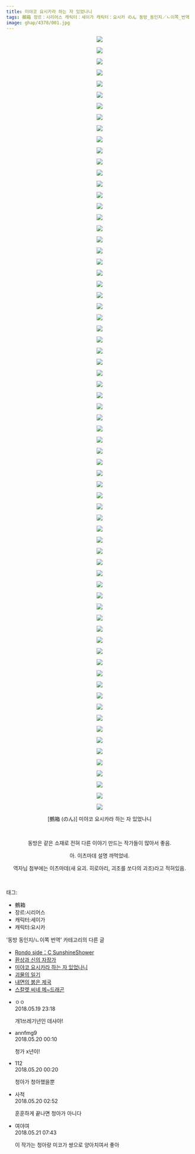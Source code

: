 ```yaml
---
title: 미야코 요시카라 하는 자 있었나니
tags: 鵺箱 장르：시리어스 캐릭터：세이가 캐릭터：요시카 のん 동방_동인지／ㄴ이쪽_번역
image: ghap/4378/001.jpg
---
```

<div class="article">
<p style="text-align: center; clear: none; float: none;"><img src="{{ site.nasurl }}/ghap/4378/001.jpg"/></p>
<p style="text-align: center; clear: none; float: none;"><img src="{{ site.nasurl }}/ghap/4378/002.jpg"/></p>
<p style="text-align: center; clear: none; float: none;"><img src="{{ site.nasurl }}/ghap/4378/003.jpg"/></p>
<p style="text-align: center; clear: none; float: none;"><img src="{{ site.nasurl }}/ghap/4378/004.jpg"/></p>
<p style="text-align: center; clear: none; float: none;"><img src="{{ site.nasurl }}/ghap/4378/005.jpg"/></p>
<p style="text-align: center; clear: none; float: none;"><img src="{{ site.nasurl }}/ghap/4378/006.jpg"/></p>
<p style="text-align: center; clear: none; float: none;"><img src="{{ site.nasurl }}/ghap/4378/007.jpg"/></p>
<p style="text-align: center; clear: none; float: none;"><img src="{{ site.nasurl }}/ghap/4378/008.jpg"/></p>
<p style="text-align: center; clear: none; float: none;"><img src="{{ site.nasurl }}/ghap/4378/009.jpg"/></p>
<p style="text-align: center; clear: none; float: none;"><img src="{{ site.nasurl }}/ghap/4378/010.jpg"/></p>
<p style="text-align: center; clear: none; float: none;"><img src="{{ site.nasurl }}/ghap/4378/011.jpg"/></p>
<p style="text-align: center; clear: none; float: none;"><img src="{{ site.nasurl }}/ghap/4378/012.jpg"/></p>
<p style="text-align: center; clear: none; float: none;"><img src="{{ site.nasurl }}/ghap/4378/013.jpg"/></p>
<p style="text-align: center; clear: none; float: none;"><img src="{{ site.nasurl }}/ghap/4378/014.jpg"/></p>
<p style="text-align: center; clear: none; float: none;"><img src="{{ site.nasurl }}/ghap/4378/015.jpg"/></p>
<p style="text-align: center; clear: none; float: none;"><img src="{{ site.nasurl }}/ghap/4378/016.jpg"/></p>
<p style="text-align: center; clear: none; float: none;"><img src="{{ site.nasurl }}/ghap/4378/017.jpg"/></p>
<p style="text-align: center; clear: none; float: none;"><img src="{{ site.nasurl }}/ghap/4378/018.jpg"/></p>
<p style="text-align: center; clear: none; float: none;"><img src="{{ site.nasurl }}/ghap/4378/019.jpg"/></p>
<p style="text-align: center; clear: none; float: none;"><img src="{{ site.nasurl }}/ghap/4378/020.jpg"/></p>
<p style="text-align: center; clear: none; float: none;"><img src="{{ site.nasurl }}/ghap/4378/021.jpg"/></p>
<p style="text-align: center; clear: none; float: none;"><img src="{{ site.nasurl }}/ghap/4378/022.jpg"/></p>
<p style="text-align: center; clear: none; float: none;"><img src="{{ site.nasurl }}/ghap/4378/023.jpg"/></p>
<p style="text-align: center; clear: none; float: none;"><img src="{{ site.nasurl }}/ghap/4378/024.jpg"/></p>
<p style="text-align: center; clear: none; float: none;"><img src="{{ site.nasurl }}/ghap/4378/025.jpg"/></p>
<p style="text-align: center; clear: none; float: none;"><img src="{{ site.nasurl }}/ghap/4378/026.jpg"/></p>
<p style="text-align: center; clear: none; float: none;"><img src="{{ site.nasurl }}/ghap/4378/027.jpg"/></p>
<p style="text-align: center; clear: none; float: none;"><img src="{{ site.nasurl }}/ghap/4378/028.jpg"/></p>
<p style="text-align: center; clear: none; float: none;"><img src="{{ site.nasurl }}/ghap/4378/029.jpg"/></p>
<p style="text-align: center; clear: none; float: none;"><img src="{{ site.nasurl }}/ghap/4378/030.jpg"/></p>
<p style="text-align: center; clear: none; float: none;"><img src="{{ site.nasurl }}/ghap/4378/031.jpg"/></p>
<p style="text-align: center; clear: none; float: none;"><img src="{{ site.nasurl }}/ghap/4378/032.jpg"/></p>
<p style="text-align: center; clear: none; float: none;"><img src="{{ site.nasurl }}/ghap/4378/033.jpg"/></p>
<p style="text-align: center; clear: none; float: none;"><img src="{{ site.nasurl }}/ghap/4378/034.jpg"/></p>
<p style="text-align: center; clear: none; float: none;"><img src="{{ site.nasurl }}/ghap/4378/035.jpg"/></p>
<p style="text-align: center; clear: none; float: none;"><img src="{{ site.nasurl }}/ghap/4378/036.jpg"/></p>
<p style="text-align: center; clear: none; float: none;"><img src="{{ site.nasurl }}/ghap/4378/037.jpg"/></p>
<p style="text-align: center; clear: none; float: none;"><img src="{{ site.nasurl }}/ghap/4378/038.jpg"/></p>
<p style="text-align: center; clear: none; float: none;"><img src="{{ site.nasurl }}/ghap/4378/039.jpg"/></p>
<p style="text-align: center; clear: none; float: none;"><img src="{{ site.nasurl }}/ghap/4378/040.jpg"/></p>
<p style="text-align: center; clear: none; float: none;"><img src="{{ site.nasurl }}/ghap/4378/041.jpg"/></p>
<p style="text-align: center; clear: none; float: none;"><img src="{{ site.nasurl }}/ghap/4378/042.jpg"/></p>
<p style="text-align: center; clear: none; float: none;"><img src="{{ site.nasurl }}/ghap/4378/043.jpg"/></p>
<p style="text-align: center; clear: none; float: none;"><img src="{{ site.nasurl }}/ghap/4378/044.jpg"/></p>
<p style="text-align: center; clear: none; float: none;"><img src="{{ site.nasurl }}/ghap/4378/045.jpg"/></p>
<p style="text-align: center; clear: none; float: none;"><img src="{{ site.nasurl }}/ghap/4378/046.jpg"/></p>
<p style="text-align: center; clear: none; float: none;"><img src="{{ site.nasurl }}/ghap/4378/047.jpg"/></p>
<p style="text-align: center; clear: none; float: none;"><img src="{{ site.nasurl }}/ghap/4378/048.jpg"/></p>
<p style="text-align: center; clear: none; float: none;"><img src="{{ site.nasurl }}/ghap/4378/049.jpg"/></p>
<p style="text-align: center; clear: none; float: none;"><img src="{{ site.nasurl }}/ghap/4378/050.jpg"/></p>
<p style="text-align: center; clear: none; float: none;"><img src="{{ site.nasurl }}/ghap/4378/051.jpg"/></p>
<p style="text-align: center; clear: none; float: none;"><img src="{{ site.nasurl }}/ghap/4378/052.jpg"/></p>
<p style="text-align: center; clear: none; float: none;"><img src="{{ site.nasurl }}/ghap/4378/053.jpg"/></p>
<p style="text-align: center; clear: none; float: none;"><img src="{{ site.nasurl }}/ghap/4378/054.jpg"/></p>
<p style="text-align: center; clear: none; float: none;"><img src="{{ site.nasurl }}/ghap/4378/055.jpg"/></p>
<p style="text-align: center; clear: none; float: none;"><img src="{{ site.nasurl }}/ghap/4378/056.jpg"/></p>
<p style="text-align: center; clear: none; float: none;"><img src="{{ site.nasurl }}/ghap/4378/057.jpg"/></p>
<p style="text-align: center; clear: none; float: none;"><img src="{{ site.nasurl }}/ghap/4378/058.jpg"/></p>
<p style="text-align: center; clear: none; float: none;"><img src="{{ site.nasurl }}/ghap/4378/059.jpg"/></p>
<p style="text-align: center; clear: none; float: none;"><img src="{{ site.nasurl }}/ghap/4378/060.jpg"/></p>
<p style="text-align: center; clear: none; float: none;"><img src="{{ site.nasurl }}/ghap/4378/061.jpg"/></p>
<p style="text-align: center; clear: none; float: none;"><img src="{{ site.nasurl }}/ghap/4378/062.jpg"/></p>
<p style="text-align: center; clear: none; float: none;"><img src="{{ site.nasurl }}/ghap/4378/063.jpg"/></p>
<p style="text-align: center; clear: none; float: none;"><img src="{{ site.nasurl }}/ghap/4378/064.jpg"/></p>
<p style="text-align: center; clear: none; float: none;"><img src="{{ site.nasurl }}/ghap/4378/065.jpg"/></p>
<p style="text-align: center; clear: none; float: none;"><img src="{{ site.nasurl }}/ghap/4378/066.jpg"/></p>
<p style="text-align: center; clear: none; float: none;"><img src="{{ site.nasurl }}/ghap/4378/067.jpg"/></p>
<p style="text-align: center; clear: none; float: none;"><img src="{{ site.nasurl }}/ghap/4378/068.jpg"/></p>
<p style="text-align: center; clear: none; float: none;"><img src="{{ site.nasurl }}/ghap/4378/069.jpg"/></p>
<p style="text-align: center; clear: none; float: none;"><img src="{{ site.nasurl }}/ghap/4378/070.jpg"/></p>
<p style="text-align: center; clear: none; float: none;">[鵺箱 (のん)] 미야코 요시카라 하는 자 있었나니</p>
<p style="text-align: center; clear: none; float: none;"><br/></p>
<p style="text-align: center; clear: none; float: none;">동방은 같은 소재로 전혀 다른 이야기 만드는 작가들이 많아서 좋음.</p>
<p style="text-align: center; clear: none; float: none;">아. 이츠마데 설명 까먹었네.</p>
<p style="text-align: center; clear: none; float: none;">역자님 첨부에는 이츠마데(새 요괴. 히로아리, 괴조를 쏘다의 괴조)라고 적혀있음.</p>
<p style="text-align: center; clear: none; float: none;"><br/></p>
</div><div class="tagTrail">
<p>태그: </p>
<ul>
<li>鵺箱</li>
<li>장르:시리어스</li>
<li>캐릭터:세이가</li>
<li>캐릭터:요시카</li>
</ul>
</div><div class="another">
<p>'동방 동인지/ㄴ이쪽 번역' 카테고리의 다른 글</p>
<ul>
<li><a href="/2018-05-26-ghap_4382">Rondo side：C SunshineShower</a></li>
<li><a href="/2018-05-22-ghap_4380">환상과 신의 자장가</a></li>
<li><a href="/2018-05-19-ghap_4378">미야코 요시카라 하는 자 있었나니</a></li>
<li><a href="/2018-05-17-ghap_4377">괴물의 일기</a></li>
<li><a href="/2018-05-13-ghap_4369">내면의 붉은 제국</a></li>
<li><a href="/2018-05-11-ghap_4355">스칼렛 씨네 메~드래곤</a></li>
</ul>
</div><div class="cb_module cb_fluid">
<div class="cb_wrt cb_profile">
<div class="comment">
<ul>
<li class="cb_thumb_off" id="comment15258861">
<div class="cb_comment_area">
<div class="cb_info_area">
<div class="cb_section">
<span class="cb_nick_name">ㅇㅇ</span>
</div>
<div class="cb_section">
<span class="cb_date">2018.05.19 23:18 </span>
</div>
</div>
<div class="cb_dsc_comment">
<p class="cb_dsc">
											개1쓰레기년인 데샤아!
										</p>
</div>
</div></li>
<li class="cb_thumb_off" id="comment15258885">
<div class="cb_comment_area">
<div class="cb_info_area">
<div class="cb_section">
<span class="cb_nick_name">annfmg9</span>
</div>
<div class="cb_section">
<span class="cb_date">2018.05.20 00:10 </span>
</div>
</div>
<div class="cb_dsc_comment">
<p class="cb_dsc">
											청가 x년이!
										</p>
</div>
</div></li>
<li class="cb_thumb_off" id="comment15258887">
<div class="cb_comment_area">
<div class="cb_info_area">
<div class="cb_section">
<span class="cb_nick_name">112</span>
</div>
<div class="cb_section">
<span class="cb_date">2018.05.20 00:20 </span>
</div>
</div>
<div class="cb_dsc_comment">
<p class="cb_dsc">
											청아가 청아했을뿐
										</p>
</div>
</div></li>
<li class="cb_thumb_off" id="comment15258911">
<div class="cb_comment_area">
<div class="cb_info_area">
<div class="cb_section">
<span class="cb_nick_name">사적</span>
</div>
<div class="cb_section">
<span class="cb_date">2018.05.20 02:52 </span>
</div>
</div>
<div class="cb_dsc_comment">
<p class="cb_dsc">
											훈훈하게 끝나면 청아가 아니다
										</p>
</div>
</div></li>
<li class="cb_thumb_off" id="comment15259364">
<div class="cb_comment_area">
<div class="cb_info_area">
<div class="cb_section">
<span class="cb_nick_name">여야여</span>
</div>
<div class="cb_section">
<span class="cb_date">2018.05.21 07:43 </span>
</div>
</div>
<div class="cb_dsc_comment">
<p class="cb_dsc">
											이 작가는 청아랑 미코가 쌍으로 양아치여서 좋아
										</p>
</div>
</div></li>
</ul>
</div>
</div><!-- commentList close -->
</div>